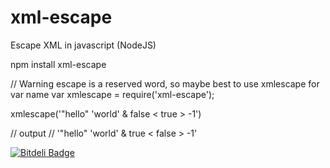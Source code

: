 xml-escape
==========

Escape XML in javascript (NodeJS)


npm install xml-escape

// Warning escape is a reserved word, so maybe best to use xmlescape for var name
var xmlescape = require('xml-escape');

xmlescape('"hello" \'world\' & false < true > -1')

// output
// '&quot;hello&quot; &apos;world&apos; &amp; true &lt; false &gt; -1'

[![Bitdeli Badge](https://d2weczhvl823v0.cloudfront.net/miketheprogrammer/xml-escape/trend.png)](https://bitdeli.com/free "Bitdeli Badge")

